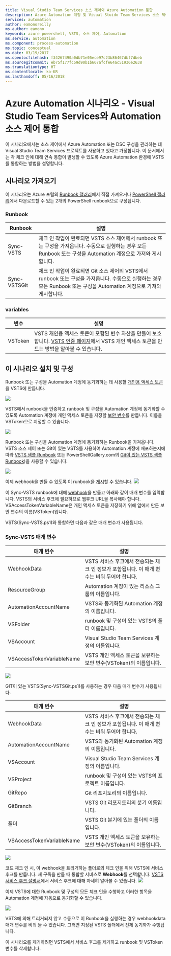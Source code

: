 ```yaml
---
title: Visual Studio Team Services 소스 제어와 Azure Automation 통합
description: Azure Automation 계정 및 Visual Stuido Team Services 소스 제어와의 통합 설정을 안내하는 시나리오입니다.
services: automation
author: eamonoreilly
ms.author: eamono
keywords: azure powershell, VSTS, 소스 제어, Automation
ms.service: automation
ms.component: process-automation
ms.topic: conceptual
ms.date: 03/19/2017
ms.openlocfilehash: f34267490a0db71e05ece97c23b86467dbf7dbeb
ms.sourcegitcommit: eb75f177fc59d90b1b667afcfe64ac51936e2638
ms.translationtype: HT
ms.contentlocale: ko-KR
ms.lasthandoff: 05/16/2018
---
```

# <a name="azure-automation-scenario---automation-source-control-integration-with-visual-studio-team-services"></a>Azure Automation 시나리오 - Visual Studio Team Services와 Automation 소스 제어 통합

이 시나리오에서는 소스 제어에서 Azure Automation 또는 DSC 구성을 관리하는 데 Visual Studio Team Services 프로젝트를 사용하고 있다고 가정합니다.
이 문서에서는 각 체크 인에 대해 연속 통합이 발생할 수 있도록 Azure Automation 환경에 VSTS를 통합하는 방법을 설명합니다.

## <a name="getting-the-scenario"></a>시나리오 가져오기

이 시나리오는 Azure 포털의 [Runbook 갤러리](automation-runbook-gallery.md)에서 직접 가져오거나 [PowerShell 갤러리](https://www.powershellgallery.com)에서 다운로드할 수 있는 2개의 PowerShell runbook으로 구성됩니다.

### <a name="runbooks"></a>Runbook

Runbook | 설명| 
--------|------------|
Sync-VSTS | 체크 인 작업이 완료되면 VSTS 소스 제어에서 runbook 또는 구성을 가져옵니다. 수동으로 실행하는 경우 모든 Runbook 또는 구성을 Automation 계정으로 가져와 게시합니다.| 
Sync-VSTSGit | 체크 인 작업이 완료되면 Git 소스 제어의 VSTS에서 runbook 또는 구성을 가져옵니다. 수동으로 실행하는 경우 모든 Runbook 또는 구성을 Automation 계정으로 가져와 게시합니다.|

### <a name="variables"></a>variables

변수 | 설명|
-----------|------------|
VSToken | VSTS 개인용 액세스 토큰이 포함된 변수 자산을 만들어 보호합니다. [VSTS 인증 페이지](/vsts/accounts/use-personal-access-tokens-to-authenticate)에서 VSTS 개인 액세스 토큰을 만드는 방법을 알아볼 수 있습니다.
## <a name="installing-and-configuring-this-scenario"></a>이 시나리오 설치 및 구성

Runbook 또는 구성을 Automation 계정에 동기화하는 데 사용할 [개인용 액세스 토큰](/vsts/accounts/use-personal-access-tokens-to-authenticate)을 VSTS에 만듭니다.

![](media/automation-scenario-source-control-integration-with-VSTS/VSTSPersonalToken.png) 

VSTS에서 runbook을 인증하고 runbook 및 구성을 Automation 계정에 동기화할 수 있도록 Automation 계정에 개인 액세스 토큰을 저장할 [보안 변수](automation-variables.md)를 만듭니다. 이름을 VSToken으로 지정할 수 있습니다. 

![](media/automation-scenario-source-control-integration-with-VSTS/VSTSTokenVariable.png)

Runbook 또는 구성을 Automation 계정에 동기화하는 Runbook을 가져옵니다. VSTS 소스 제어 또는 Git이 있는 VSTS를 사용하여 Automation 계정에 배포하는지에 따라 [VSTS 샘플 Runbook](https://www.powershellgallery.com/packages/Sync-VSTS/1.0/DisplayScript) 또는 PowerShellGallery.com의 [Git이 있는 VSTS 샘플 Runbook](https://www.powershellgallery.com/packages/Sync-VSTSGit/1.0/DisplayScript))을 사용할 수 있습니다.

![](media/automation-scenario-source-control-integration-with-VSTS/VSTSPowerShellGallery.png)

이제 webhook을 만들 수 있도록 이 runbook을 [게시](automation-creating-importing-runbook.md#publishing-a-runbook)할 수 있습니다. 
![](media/automation-scenario-source-control-integration-with-VSTS/VSTSPublishRunbook.png)

이 Sync-VSTS runbook에 대해 [webhook](automation-webhooks.md)을 만들고 아래와 같이 매개 변수를 입력합니다. VSTS의 서비스 후크에 필요하므로 웹후크 URL을 복사해야 합니다. VSAccessTokenVariableName은 개인 액세스 토큰을 저장하기 위해 앞에서 만든 보안 변수의 이름(VSToken)입니다. 

VSTS(Sync-VSTS.ps1)와 통합하면 다음과 같은 매개 변수가 사용됩니다.
### <a name="sync-vsts-parameters"></a>Sync-VSTS 매개 변수

매개 변수 | 설명| 
--------|------------|
WebhookData | VSTS 서비스 후크에서 전송되는 체크 인 정보가 포함됩니다. 이 매개 변수는 비워 두어야 합니다.| 
ResourceGroup | Automation 계정이 있는 리소스 그룹의 이름입니다.|
AutomationAccountName | VSTS와 동기화된 Automation 계정의 이름입니다.|
VSFolder | runbook 및 구성이 있는 VSTS의 폴더 이름입니다.|
VSAccount | Visual Studio Team Services 계정의 이름입니다.| 
VSAccessTokenVariableName | VSTS 개인 액세스 토큰을 보유하는 보안 변수(VSToken)의 이름입니다.| 


![](media/automation-scenario-source-control-integration-with-VSTS/VSTSWebhook.png)

GIT이 있는 VSTS(Sync-VSTSGit.ps1)를 사용하는 경우 다음 매개 변수가 사용됩니다.

매개 변수 | 설명|
--------|------------|
WebhookData | VSTS 서비스 후크에서 전송되는 체크 인 정보가 포함됩니다. 이 매개 변수는 비워 두어야 합니다.| ResourceGroup | Automation 계정이 있는 리소스 그룹의 이름입니다.|
AutomationAccountName | VSTS와 동기화된 Automation 계정의 이름입니다.|
VSAccount | Visual Studio Team Services 계정의 이름입니다.|
VSProject | runbook 및 구성이 있는 VSTS의 프로젝트 이름입니다.|
GitRepo | Git 리포지토리의 이름입니다.|
GitBranch | VSTS Git 리포지토리의 분기 이름입니다.|
폴더 | VSTS Git 분기에 있는 폴더의 이름입니다.|
VSAccessTokenVariableName | VSTS 개인 액세스 토큰을 보유하는 보안 변수(VSToken)의 이름입니다.|

![](media/automation-scenario-source-control-integration-with-VSTS/VSTSGitWebhook.png)

코드 체크 인 시, 이 webhook을 트리거하는 폴더로의 체크 인을 위해 VSTS에 서비스 후크를 만듭니다. 새 구독을 만들 때 통합할 서비스로 **Webhook**를 선택합니다. [VSTS 서비스 후크 설명서](https://www.visualstudio.com/en-us/docs/marketplace/integrate/service-hooks/get-started)에서 서비스 후크에 대해 자세히 알아볼 수 있습니다.
![](media/automation-scenario-source-control-integration-with-VSTS/VSTSServiceHook.png)

이제 VSTS에 대한 Runbook 및 구성의 모든 체크 인을 수행하고 이러한 항목을 Automation 계정에 자동으로 동기화할 수 있습니다.

![](media/automation-scenario-source-control-integration-with-VSTS/VSTSSyncRunbookOutput.png)

VSTS에 의해 트리거되지 않고 수동으로 이 Runbook을 실행하는 경우 webhookdata 매개 변수를 비워 둘 수 있습니다. 그러면 지정된 VSTS 폴더에서 전체 동기화가 수행됩니다.

이 시나리오를 제거하려면 VSTS에서 서비스 후크를 제거하고 runbook 및 VSToken 변수를 삭제합니다.
